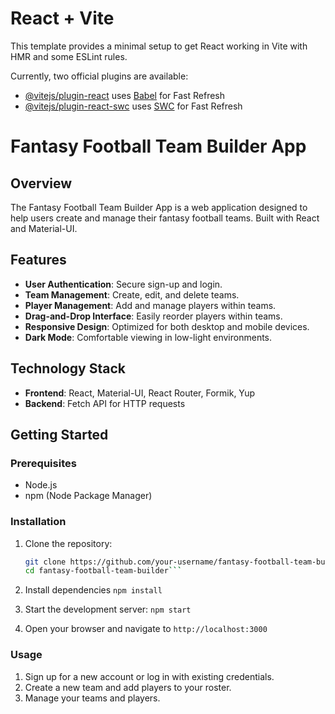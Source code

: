 # React + Vite

This template provides a minimal setup to get React working in Vite with HMR and some ESLint rules.

Currently, two official plugins are available:

- [@vitejs/plugin-react](https://github.com/vitejs/vite-plugin-react/blob/main/packages/plugin-react/README.md) uses [Babel](https://babeljs.io/) for Fast Refresh
- [@vitejs/plugin-react-swc](https://github.com/vitejs/vite-plugin-react-swc) uses [SWC](https://swc.rs/) for Fast Refresh

# Fantasy Football Team Builder App

## Overview
The Fantasy Football Team Builder App is a web application designed to help users create and manage their fantasy football teams. Built with React and Material-UI.

## Features
- **User Authentication**: Secure sign-up and login.
- **Team Management**: Create, edit, and delete teams.
- **Player Management**: Add and manage players within teams.
- **Drag-and-Drop Interface**: Easily reorder players within teams.
- **Responsive Design**: Optimized for both desktop and mobile devices.
- **Dark Mode**: Comfortable viewing in low-light environments.

## Technology Stack
- **Frontend**: React, Material-UI, React Router, Formik, Yup
- **Backend**: Fetch API for HTTP requests

## Getting Started
### Prerequisites
- Node.js
- npm (Node Package Manager)

### Installation
1. Clone the repository:
   ```bash
   git clone https://github.com/your-username/fantasy-football-team-builder.git
   cd fantasy-football-team-builder```

2. Install dependencies
    ```npm install```

3. Start the development server:
    ```npm start```

4. Open your browser and navigate to `http://localhost:3000`

### Usage
1. Sign up for a new account or log in with existing credentials.
2. Create a new team and add players to your roster.
3. Manage your teams and players.